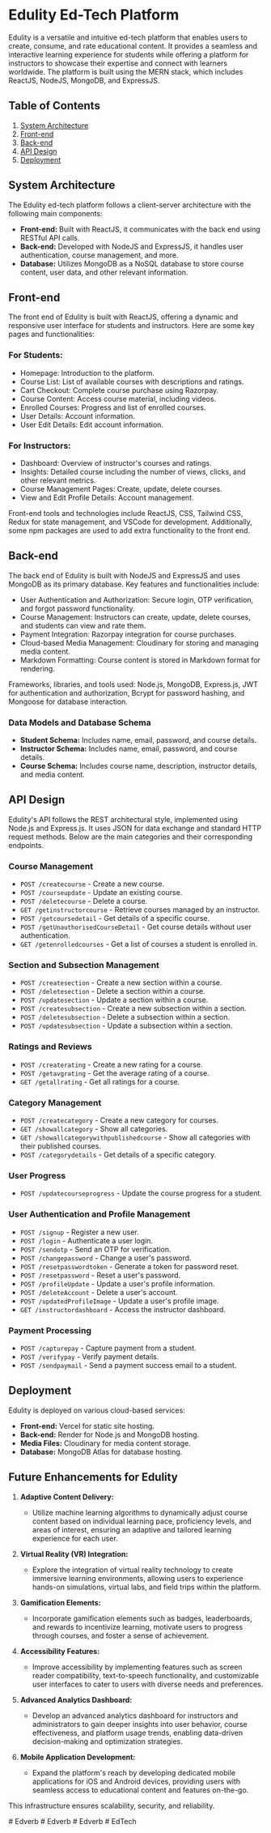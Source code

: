 # Edulity Ed-Tech Platform

Edulity is a versatile and intuitive ed-tech platform that enables users to create, consume, and rate educational content. It provides a seamless and interactive learning experience for students while offering a platform for instructors to showcase their expertise and connect with learners worldwide. The platform is built using the MERN stack, which includes ReactJS, NodeJS, MongoDB, and ExpressJS.

## Table of Contents
1. [System Architecture](#system-architecture)
2. [Front-end](#front-end)
3. [Back-end](#back-end)
4. [API Design](#api-design)
5. [Deployment](#deployment)

## System Architecture
The Edulity ed-tech platform follows a client-server architecture with the following main components:

- **Front-end:** Built with ReactJS, it communicates with the back end using RESTful API calls.
- **Back-end:** Developed with NodeJS and ExpressJS, it handles user authentication, course management, and more.
- **Database:** Utilizes MongoDB as a NoSQL database to store course content, user data, and other relevant information.

## Front-end
The front end of Edulity is built with ReactJS, offering a dynamic and responsive user interface for students and instructors. Here are some key pages and functionalities:

### For Students:
- Homepage: Introduction to the platform.
- Course List: List of available courses with descriptions and ratings.
- Cart Checkout: Complete course purchase using Razorpay.
- Course Content: Access course material, including videos.
- Enrolled Courses: Progress and list of enrolled courses.
- User Details: Account information.
- User Edit Details: Edit account information.

### For Instructors:
- Dashboard: Overview of instructor's courses and ratings.
- Insights: Detailed course including the number of views, clicks, and other relevant metrics.
- Course Management Pages: Create, update, delete courses.
- View and Edit Profile Details: Account management.

Front-end tools and technologies include ReactJS, CSS, Tailwind CSS, Redux for state management, and VSCode for development. Additionally, some npm packages are used to add extra functionality to the front end.

## Back-end
The back end of Edulity is built with NodeJS and ExpressJS and uses MongoDB as its primary database. Key features and functionalities include:

- User Authentication and Authorization: Secure login, OTP verification, and forgot password functionality.
- Course Management: Instructors can create, update, delete courses, and students can view and rate them.
- Payment Integration: Razorpay integration for course purchases.
- Cloud-based Media Management: Cloudinary for storing and managing media content.
- Markdown Formatting: Course content is stored in Markdown format for rendering.

Frameworks, libraries, and tools used: Node.js, MongoDB, Express.js, JWT for authentication and authorization, Bcrypt for password hashing, and Mongoose for database interaction.

### Data Models and Database Schema
- **Student Schema:** Includes name, email, password, and course details.
- **Instructor Schema:** Includes name, email, password, and course details.
- **Course Schema:** Includes course name, description, instructor details, and media content.

## API Design

Edulity's API follows the REST architectural style, implemented using Node.js and Express.js. It uses JSON for data exchange and standard HTTP request methods. Below are the main categories and their corresponding endpoints.

### Course Management
- `POST /createcourse` - Create a new course.
- `POST /courseupdate` - Update an existing course.
- `POST /deletecourse` - Delete a course.
- `GET /getinstructorcourse` - Retrieve courses managed by an instructor.
- `POST /getcoursedetail` - Get details of a specific course.
- `POST /getUnauthorisedCourseDetail` - Get course details without user authentication.
- `GET /getenrolledcourses` - Get a list of courses a student is enrolled in.

### Section and Subsection Management
- `POST /createsection` - Create a new section within a course.
- `POST /deletesection` - Delete a section within a course.
- `POST /updatesection` - Update a section within a course.
- `POST /createsubsection` - Create a new subsection within a section.
- `POST /deletesubsection` - Delete a subsection within a section.
- `POST /updatesubsection` - Update a subsection within a section.

### Ratings and Reviews
- `POST /createrating` - Create a new rating for a course.
- `POST /getavgrating` - Get the average rating of a course.
- `GET /getallrating` - Get all ratings for a course.

### Category Management
- `POST /createcategory` - Create a new category for courses.
- `GET /showallcategory` - Show all categories.
- `GET /showallcategorywithpublishedcourse` - Show all categories with their published courses.
- `POST /categorydetails` - Get details of a specific category.

### User Progress
- `POST /updatecourseprogress` - Update the course progress for a student.

### User Authentication and Profile Management
- `POST /signup` - Register a new user.
- `POST /login` - Authenticate a user login.
- `POST /sendotp` - Send an OTP for verification.
- `POST /changepassword` - Change a user's password.
- `POST /resetpasswordtoken` - Generate a token for password reset.
- `POST /resetpassword` - Reset a user's password.
- `POST /profileUpdate` - Update a user's profile information.
- `POST /deleteAccount` - Delete a user's account.
- `POST /updatedProfileImage` - Update a user's profile image.
- `GET /instructordashboard` - Access the instructor dashboard.

### Payment Processing
- `POST /capturepay` - Capture payment from a student.
- `POST /verifypay` - Verify payment details.
- `POST /sendpaymail` - Send a payment success email to a student.


## Deployment
Edulity is deployed on various cloud-based services:

- **Front-end:** Vercel for static site hosting.
- **Back-end:** Render for Node.js and MongoDB hosting.
- **Media Files:** Cloudinary for media content storage.
- **Database:** MongoDB Atlas for database hosting.


## Future Enhancements for Edulity

1. **Adaptive Content Delivery:** 
   - Utilize machine learning algorithms to dynamically adjust course content based on individual learning pace, proficiency levels, and areas of interest, ensuring an adaptive and tailored learning experience for each user.

2. **Virtual Reality (VR) Integration:** 
   - Explore the integration of virtual reality technology to create immersive learning environments, allowing users to experience hands-on simulations, virtual labs, and field trips within the platform.

3. **Gamification Elements:** 
   - Incorporate gamification elements such as badges, leaderboards, and rewards to incentivize learning, motivate users to progress through courses, and foster a sense of achievement.

4. **Accessibility Features:** 
   - Improve accessibility by implementing features such as screen reader compatibility, text-to-speech functionality, and customizable user interfaces to cater to users with diverse needs and preferences.

5. **Advanced Analytics Dashboard:** 
   - Develop an advanced analytics dashboard for instructors and administrators to gain deeper insights into user behavior, course effectiveness, and platform usage trends, enabling data-driven decision-making and optimization strategies.

6. **Mobile Application Development:** 
   - Expand the platform's reach by developing dedicated mobile applications for iOS and Android devices, providing users with seamless access to educational content and features on-the-go.


This infrastructure ensures scalability, security, and reliability.

#   E d v e r b  
 #   E d v e r b  
 #   E d v e r b  
 #   E d T e c h  
 